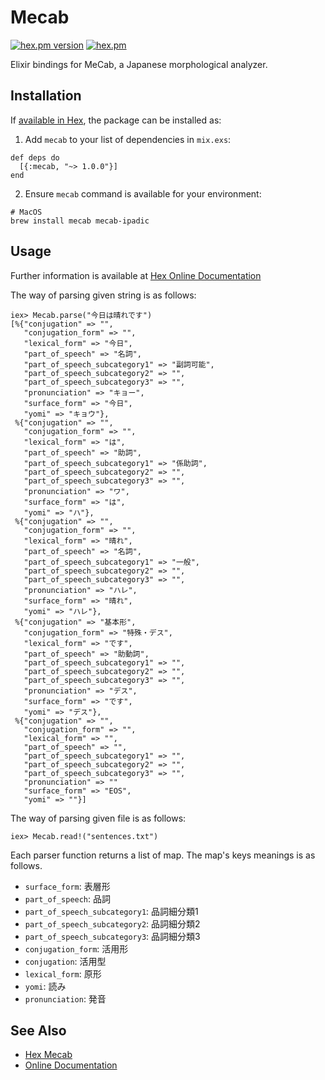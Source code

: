 # Mecab

[![hex.pm version](https://img.shields.io/hexpm/v/mecab.svg)](https://hex.pm/packages/mecab)
[![hex.pm](https://img.shields.io/hexpm/l/mecab.svg)](https://github.com/tex2e/mecab-elixir/blob/master/LICENSE)

Elixir bindings for MeCab, a Japanese morphological analyzer.


## Installation

If [available in Hex](https://hex.pm/docs/publish), the package can be installed as:

  1. Add `mecab` to your list of dependencies in `mix.exs`:

    def deps do
      [{:mecab, "~> 1.0.0"}]
    end

  2. Ensure `mecab` command is available for your environment:

    # MacOS
    brew install mecab mecab-ipadic

## Usage

Further information is available at
[Hex Online Documentation](https://hexdocs.pm/mecab/Mecab.html)

The way of parsing given string is as follows:

    iex> Mecab.parse("今日は晴れです")
    [%{"conjugation" => "",
       "conjugation_form" => "",
       "lexical_form" => "今日",
       "part_of_speech" => "名詞",
       "part_of_speech_subcategory1" => "副詞可能",
       "part_of_speech_subcategory2" => "",
       "part_of_speech_subcategory3" => "",
       "pronunciation" => "キョー",
       "surface_form" => "今日",
       "yomi" => "キョウ"},
     %{"conjugation" => "",
       "conjugation_form" => "",
       "lexical_form" => "は",
       "part_of_speech" => "助詞",
       "part_of_speech_subcategory1" => "係助詞",
       "part_of_speech_subcategory2" => "",
       "part_of_speech_subcategory3" => "",
       "pronunciation" => "ワ",
       "surface_form" => "は",
       "yomi" => "ハ"},
     %{"conjugation" => "",
       "conjugation_form" => "",
       "lexical_form" => "晴れ",
       "part_of_speech" => "名詞",
       "part_of_speech_subcategory1" => "一般",
       "part_of_speech_subcategory2" => "",
       "part_of_speech_subcategory3" => "",
       "pronunciation" => "ハレ",
       "surface_form" => "晴れ",
       "yomi" => "ハレ"},
     %{"conjugation" => "基本形",
       "conjugation_form" => "特殊・デス",
       "lexical_form" => "です",
       "part_of_speech" => "助動詞",
       "part_of_speech_subcategory1" => "",
       "part_of_speech_subcategory2" => "",
       "part_of_speech_subcategory3" => "",
       "pronunciation" => "デス",
       "surface_form" => "です",
       "yomi" => "デス"},
     %{"conjugation" => "",
       "conjugation_form" => "",
       "lexical_form" => "",
       "part_of_speech" => "",
       "part_of_speech_subcategory1" => "",
       "part_of_speech_subcategory2" => "",
       "part_of_speech_subcategory3" => "",
       "pronunciation" => ""
       "surface_form" => "EOS",
       "yomi" => ""}]


The way of parsing given file is as follows:

    iex> Mecab.read!("sentences.txt")


Each parser function returns a list of map.
The map's keys meanings is as follows.

- `surface_form`: 表層形
- `part_of_speech`: 品詞
- `part_of_speech_subcategory1`: 品詞細分類1
- `part_of_speech_subcategory2`: 品詞細分類2
- `part_of_speech_subcategory3`: 品詞細分類3
- `conjugation_form`: 活用形
- `conjugation`: 活用型
- `lexical_form`: 原形
- `yomi`: 読み
- `pronunciation`: 発音


See Also
-------------

- [Hex Mecab](https://hex.pm/packages/mecab)
- [Online Documentation](https://hexdocs.pm/mecab/Mecab.html)

